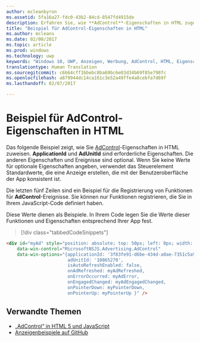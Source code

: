 ```yaml
---
author: mcleanbyron
ms.assetid: 5fa16a27-fdc0-43b2-84cd-8547fd4915de
description: Erfahren Sie, wie **AdControl**-Eigenschaften in HTML zugewiesen werden.
title: "Beispiel für AdControl-Eigenschaften in HTML"
ms.author: mcleans
ms.date: 02/08/2017
ms.topic: article
ms.prod: windows
ms.technology: uwp
keywords: "Windows 10, UWP, Anzeigen, Werbung, AdControl, HTML, Eigenschaften"
translationtype: Human Translation
ms.sourcegitcommit: c6b64cff1bbebc8ba69bc6e03d34b69f85e798fc
ms.openlocfilehash: a879944dc14ca161c3e52a49ffe4a8cebfa7d69f
ms.lasthandoff: 02/07/2017

---
```


# <a name="adcontrol-html-properties-example"></a>Beispiel für AdControl-Eigenschaften in HTML

Das folgende Beispiel zeigt, wie Sie [AdControl](https://msdn.microsoft.com/library/windows/apps/microsoft.advertising.winrt.ui.adcontrol.aspx)-Eigenschaften in HTML zuweisen. **ApplicationId** und **AdUnitId** sind erforderliche Eigenschaften. Die anderen Eigenschaften und Ereignisse sind optional. Wenn Sie keine Werte für optionale Eigenschaften angeben, verwendet das Steuerelement Standardwerte, die eine Anzeige erstellen, die mit der Benutzeroberfläche der App konsistent ist.

Die letzten fünf Zeilen sind ein Beispiel für die Registrierung von Funktionen für **AdControl**-Ereignisse. Sie können nur Funktionen registrieren, die Sie in Ihrem JavaScript-Code definiert haben.

Diese Werte dienen als Beispiele. In Ihrem Code legen Sie die Werte dieser Funktionen und Eigenschaften entsprechend Ihrer App fest.

> [!div class="tabbedCodeSnippets"]
``` html
<div id="myAd" style="position: absolute; top: 50px; left: 0px; width: 300px; height: 250px; z-index: 1"
    data-win-control="MicrosoftNSJS.Advertising.AdControl"
    data-win-options="{applicationId: '3f83fe91-d6be-434d-a0ae-7351c5a997f1',
                       adUnitId: '10865270',
                       isAutoRefreshEnabled: false,
                       onAdRefreshed: myAdRefreshed,
                       onErrorOccurred: myAdError,
                       onEngagedChanged: myAdEngagedChanged,
                       onPointerDown: myPointerDown,
                       onPointerUp: myPointerUp }" />
```

## <a name="related-topics"></a>Verwandte Themen

* [„AdControl“ in HTML 5 und JavaScript](adcontrol-in-html-5-and-javascript.md)
* [Anzeigenbeispiele auf GitHub](http://aka.ms/githubads)

 

